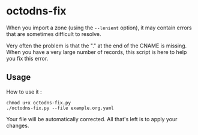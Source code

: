 # octodns-fix

When you import a zone (using the `--lenient` option), it may contain errors that are sometimes difficult to resolve.

Very often the problem is that the "." at the end of the CNAME is missing. When you have a very large number of records, this script is here to help you fix this error.

## Usage

How to use it :

```
chmod u+x octodns-fix.py
./octodns-fix.py --file example.org.yaml
```

Your file will be automatically corrected. All that's left is to apply your changes.
